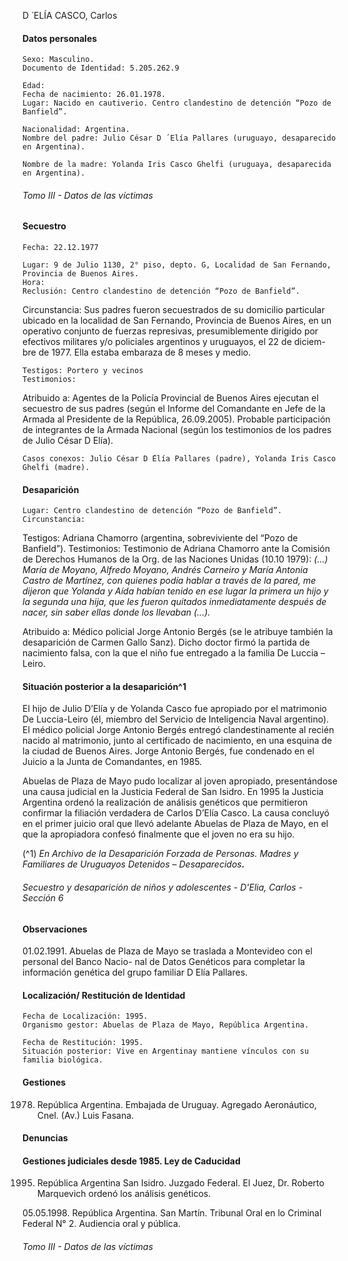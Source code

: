 D ́ ELÍA CASCO, Carlos

#### Datos personales

```
Sexo: Masculino.
Documento de Identidad: 5.205.262.9
```
```
Edad:
Fecha de nacimiento: 26.01.1978.
Lugar: Nacido en cautiverio. Centro clandestino de detención “Pozo de Banfield”.
```
```
Nacionalidad: Argentina.
Nombre del padre: Julio César D ́ Elía Pallares (uruguayo, desaparecido en Argentina).
```
```
Nombre de la madre: Yolanda Iris Casco Ghelfi (uruguaya, desaparecida en Argentina).
```

###### Tomo III - Datos de las víctimas

#### Secuestro

```
Fecha: 22.12.1977
```
```
Lugar: 9 de Julio 1130, 2° piso, depto. G, Localidad de San Fernando, Provincia de Buenos Aires.
Hora:
Reclusión: Centro clandestino de detención “Pozo de Banfield”.
```
Circunstancia: Sus padres fueron secuestrados de su domicilio particular ubicado en la localidad de
San Fernando, Provincia de Buenos Aires, en un operativo conjunto de fuerzas represivas,
presumiblemente dirigido por efectivos militares y/o policiales argentinos y uruguayos, el 22 de diciem-
bre de 1977. Ella estaba embaraza de 8 meses y medio.

```
Testigos: Portero y vecinos
Testimonios:
```
Atribuido a: Agentes de la Policía Provincial de Buenos Aires ejecutan el secuestro de sus padres
(según el Informe del Comandante en Jefe de la Armada al Presidente de la República, 26.09.2005).
Probable participación de integrantes de la Armada Nacional (según los testimonios de los padres de
Julio César D ́Elía).

```
Casos conexos: Julio César D ́Elía Pallares (padre), Yolanda Iris Casco Ghelfi (madre).
```
#### Desaparición

```
Lugar: Centro clandestino de detención “Pozo de Banfield”.
Circunstancia:
```
Testigos: Adriana Chamorro (argentina, sobreviviente del “Pozo de Banfield”).
Testimonios: Testimonio de Adriana Chamorro ante la Comisión de Derechos Humanos de la Org.
de las Naciones Unidas (10.10 1979): _(...) María de Moyano, Alfredo Moyano, Andrés Carneiro y
María Antonia Castro de Martínez, con quienes podía hablar a través de la pared, me dijeron que
Yolanda y Aída habían tenido en ese lugar la primera un hijo y la segunda una hija, que les fueron
quitados inmediatamente después de nacer, sin saber ellas donde los llevaban (...)._

Atribuido a: Médico policial Jorge Antonio Bergés (se le atribuye también la desaparición de
Carmen Gallo Sanz). Dicho doctor firmó la partida de nacimiento falsa, con la que el niño fue entregado
a la familia De Luccia – Leiro.

#### Situación posterior a la desaparición^1

El hijo de Julio D’Elía y de Yolanda Casco fue apropiado por el matrimonio De Luccia-Leiro (él,
miembro del Servicio de Inteligencia Naval argentino). El médico policial Jorge Antonio Bergés entregó
clandestinamente al recién nacido al matrimonio, junto al certificado de nacimiento, en una esquina de la
ciudad de Buenos Aires. Jorge Antonio Bergés, fue condenado en el Juicio a la Junta de Comandantes,
en 1985.

Abuelas de Plaza de Mayo pudo localizar al joven apropiado, presentándose una causa judicial en
la Justicia Federal de San Isidro. En 1995 la Justicia Argentina ordenó la realización de análisis genéticos
que permitieron confirmar la filiación verdadera de Carlos D’Elía Casco. La causa concluyó en el primer
juicio oral que llevó adelante Abuelas de Plaza de Mayo, en el que la apropiadora confesó finalmente que
el joven no era su hijo.

(^1) _En Archivo de la Desaparición Forzada de Personas. Madres y Familiares de Uruguayos Detenidos –
Desaparecidos_**_._**


###### Secuestro y desaparición de niños y adolescentes - D'Elia, Carlos - Sección 6

#### Observaciones

01.02.1991. Abuelas de Plaza de Mayo se traslada a Montevideo con el personal del Banco Nacio-
nal de Datos Genéticos para completar la información genética del grupo familiar D ́Elía Pallares.

#### Localización/ Restitución de Identidad

```
Fecha de Localización: 1995.
Organismo gestor: Abuelas de Plaza de Mayo, República Argentina.
```
```
Fecha de Restitución: 1995.
Situación posterior: Vive en Argentinay mantiene vínculos con su familia biológica.
```
#### Gestiones

1978. República Argentina. Embajada de Uruguay. Agregado Aeronáutico, Cnel. (Av.) Luis Fasana.

#### Denuncias

#### Gestiones judiciales desde 1985. Ley de Caducidad

1995. República Argentina San Isidro. Juzgado Federal. El Juez, Dr. Roberto Marquevich ordenó
los análisis genéticos.

05.05.1998. República Argentina. San Martín. Tribunal Oral en lo Criminal Federal N° 2. Audiencia
oral y pública.


###### Tomo III - Datos de las víctimas

